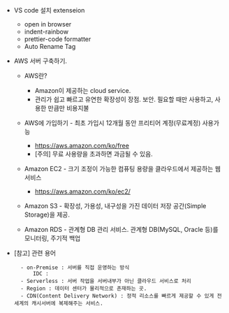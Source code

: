 * VS code 설치 extenseion
    * open in browser
    * indent-rainbow
    * prettier-code formatter
    * Auto Rename Tag
* AWS 서버 구축하기.
    * AWS란?
        * Amazon이 제공하는 cloud service.
        * 관리가 쉽고 빠르고 유연한 확장성이 장점. 보안. 필요할 때만 사용하고, 사용한 만큼만 비용지불

    * AWS에 가입하기 - 최초 가입시 12개월 동안 프리티어 계정(무료계정) 사용가능
        * https://aws.amazon.com/ko/free
        * [주의] 무료 사용량을 초과하면 과금될 수 있음.

    * Amazon EC2 - 크기 조정이 가능한 컴퓨팅 용량을 클라우드에서 제공하는 웹 서비스
        * https://aws.amazon.com/ko/ec2/

    * Amazon S3 - 확장성, 가용성, 내구성을 가진 데이터 저장 공간(Simple Storage)을 제공.
    * Amazon RDS - 관계형 DB 관리 서비스. 관계형 DB(MySQL, Oracle 등)를 모니터링, 주기적 백업

* [참고] 관련 용어

        - on-Premise : 서버를 직접 운영하는 방식    
            IDC : 
        - Serverless : 서버 작업을 서버내부가 아닌 클라우드 서비스로 처리   
        - Region : 데이터 센터가 물리적으로 존재하는 곳.  
        - CDN(Content Delivery Network) : 정적 리소스를 빠르게 제공할 수 있게 전세계의 캐시서버에 복제해주는 서비스.  